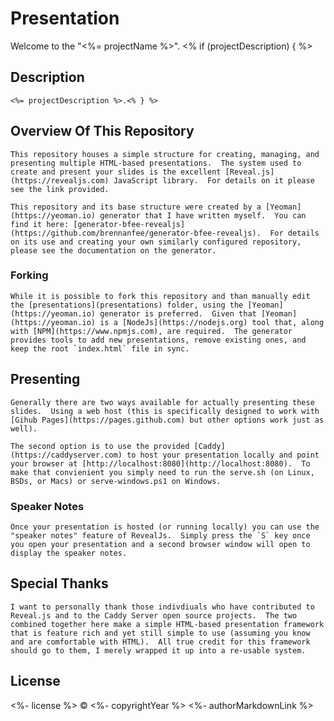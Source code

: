 # Presentation

Welcome to the "<%= projectName %>". <% if (projectDescription) { %>

## Description

    <%= projectDescription %>.<% } %>

## Overview Of This Repository

    This repository houses a simple structure for creating, managing, and presenting multiple HTML-based presentations.  The system used to create and present your slides is the excellent [Reveal.js](https://revealjs.com) JavaScript library.  For details on it please see the link provided.

    This repository and its base structure were created by a [Yeoman](https://yeoman.io) generator that I have written myself.  You can find it here: [generator-bfee-revealjs](https://github.com/brennanfee/generator-bfee-revealjs).  For details on its use and creating your own similarly configured repository, please see the documentation on the generator.

### Forking

    While it is possible to fork this repository and than manually edit the [presentations](presentations) folder, using the [Yeoman](https://yeoman.io) generator is preferred.  Given that [Yeoman](https://yeoman.io) is a [NodeJs](https://nodejs.org) tool that, along with [NPM](https://www.npmjs.com), are required.  The generator provides tools to add new presentations, remove existing ones, and keep the root `index.html` file in sync.

## Presenting

    Generally there are two ways available for actually presenting these slides.  Using a web host (this is specifically designed to work with [Gihub Pages](https://pages.github.com) but other options work just as well).

    The second option is to use the provided [Caddy](https://caddyserver.com) to host your presentation locally and point your browser at [http://localhost:8080](http://localhost:8080).  To make that convienient you simply need to run the serve.sh (on Linux, BSDs, or Macs) or serve-windows.ps1 on Windows.

### Speaker Notes

    Once your presentation is hosted (or running locally) you can use the "speaker notes" feature of RevealJs.  Simply press the `S` key once you open your presentation and a second browser window will open to display the speaker notes.

## Special Thanks

    I want to personally thank those indivdiuals who have contributed to Reveal.js and to the Caddy Server open source projects.  The two combined together here make a simple HTML-based presentation framework that is feature rich and yet still simple to use (assuming you know and are comfortable with HTML).  All true credit for this framework should go to them, I merely wrapped it up into a re-usable system.

## License

<%- license %> © <%- copyrightYear %> <%- authorMarkdownLink %>
